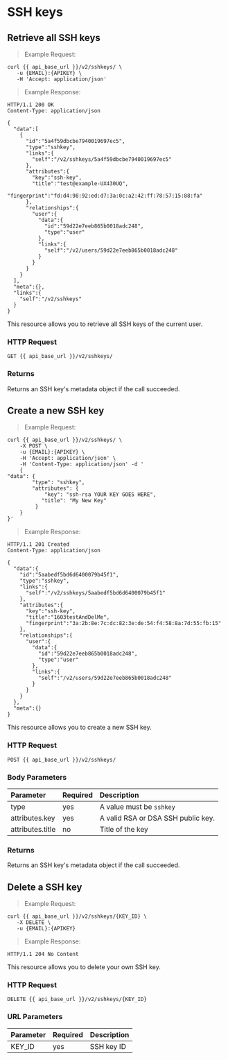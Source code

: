 # SSH keys

## Retrieve all SSH keys

> Example Request:


```shell
curl {{ api_base_url }}/v2/sshkeys/ \
   -u {EMAIL}:{APIKEY} \
   -H 'Accept: application/json'
```


> Example Response:

```http
HTTP/1.1 200 OK
Content-Type: application/json

{
  "data":[
    {
      "id":"5a4f59dbcbe7940019697ec5",
      "type":"sshkey",
      "links":{
        "self":"/v2/sshkeys/5a4f59dbcbe7940019697ec5"
      },
      "attributes":{
        "key":"ssh-key",
        "title":"test@example-UX430UQ",
        "fingerprint":"fd:d4:98:92:ed:d7:3a:0c:a2:42:ff:78:57:15:88:fa"
      },
      "relationships":{
        "user":{
          "data":{
            "id":"59d22e7eeb865b0018adc248",
            "type":"user"
          },
          "links":{
            "self":"/v2/users/59d22e7eeb865b0018adc248"
          }
        }
      }
    }
  ],
  "meta":{},
  "links":{
    "self":"/v2/sshkeys"
  }
}
```

This resource allows you to retrieve all SSH keys of the current user.

### HTTP Request
`GET {{ api_base_url }}/v2/sshkeys/`


### Returns
Returns an SSH key's metadata object if the call succeeded.















## Create a new SSH key

> Example Request:


```shell
curl {{ api_base_url }}/v2/sshkeys/ \
    -X POST \
    -u {EMAIL}:{APIKEY} \
    -H 'Accept: application/json' \
    -H 'Content-Type: application/json' -d '
    {
"data": {
        "type": "sshkey",
        "attributes": {
            "key": "ssh-rsa YOUR KEY GOES HERE",
           "title": "My New Key"
         }
    }
}'
```


> Example Response:

```http
HTTP/1.1 201 Created
Content-Type: application/json

{
  "data":{
    "id":"5aabedf5bd6d6400079b45f1",
    "type":"sshkey",
    "links":{
      "self":"/v2/sshkeys/5aabedf5bd6d6400079b45f1"
    },
    "attributes":{
      "key":"ssh-key",
      "title":"1603testAndDelMe",
      "fingerprint":"3a:2b:8e:7c:dc:82:3e:de:54:f4:58:8a:7d:55:fb:15"
    },
    "relationships":{
      "user":{
        "data":{
          "id":"59d22e7eeb865b0018adc248",
          "type":"user"
        },
        "links":{
          "self":"/v2/users/59d22e7eeb865b0018adc248"
        }
      }
    }
  },
  "meta":{}
}
```

This resource allows you to create a new SSH key.

### HTTP Request
`POST {{ api_base_url }}/v2/sshkeys/`


### Body Parameters

| Parameter | Required | Description |
| :--- | :--- | :--- |
| type | yes | A value must be ``sshkey`` |
| attributes.key | yes | A valid RSA or DSA SSH public key. |
| attributes.title | no | Title of the key |


### Returns
Returns an SSH key's metadata object if the call succeeded.

















## Delete a SSH key
> Example Request:


```shell
curl {{ api_base_url }}/v2/sshkeys/{KEY_ID} \
   -X DELETE \
   -u {EMAIL}:{APIKEY}
```


> Example Response:

```http
HTTP/1.1 204 No Content
```

This resource allows you to delete your own SSH key.

### HTTP Request
`DELETE {{ api_base_url }}/v2/sshkeys/{KEY_ID}`


### URL Parameters

| Parameter | Required | Description |
| :--- | :--- | :--- |
| KEY_ID | yes | SSH key ID |
